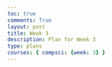 ```yaml
---
toc: true
comments: True
layout: post
title: Week 3
description: Plan for Week 3
type: plans
courses: { compsci: {week: 3} }
---
```


